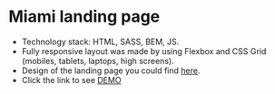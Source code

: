 # Miami landing page
- Technology stack: HTML, SASS, BEM, JS.
- Fully responsive layout was made by using Flexbox and CSS Grid (mobiles, tablets, laptops, high screens).
- Design of the landing page you could find [here](https://www.figma.com/file/7qwsWggv9BAxMi2VPhBuPr/Air-(formerly-Dia)).
- Click the link to see [DEMO](https://strukk311.github.io/landing_miami/)
